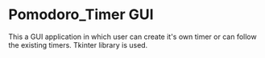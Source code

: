 # Pomodoro_Timer GUI

This a GUI application in which user can create it's own timer or can follow the existing timers. Tkinter library is used.
 
